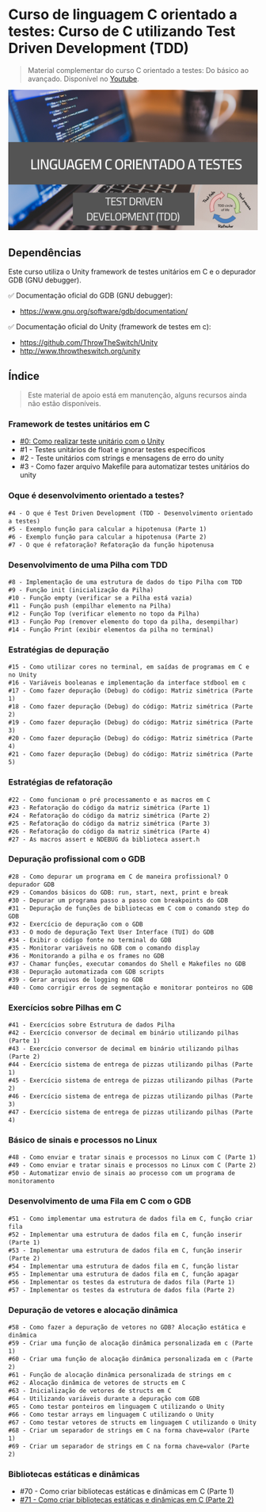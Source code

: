# Curso de linguagem C orientado a testes: Curso de C utilizando Test Driven Development (TDD)

> Material complementar do curso C orientado a testes: Do básico ao avançado. Disponível no [Youtube](https://www.youtube.com/watch?v=WDf6UWpKR60&list=PLLCFxfe9wkl-7q7q7s9e6qYo43oLB60I3&index=1&t=29s).

<img src="https://github.com/Geofisicando/C-orientado-a-testes/blob/main/C_orientado_a_testes.png" width=800>

## Dependências

Este curso utiliza o Unity framework de testes unitários em C e o depurador GDB (GNU debugger).

✅ Documentação oficial do GDB (GNU debugger): 
- https://www.gnu.org/software/gdb/documentation/

✅ Documentação oficial do Unity (framework de testes em c):  
- https://github.com/ThrowTheSwitch/Unity
- http://www.throwtheswitch.org/unity

## Índice
> Este material de apoio está em manutenção, alguns recursos ainda não estão disponíveis.

### Framework de testes unitários em C
  - [#0: Como realizar teste unitário com o Unity](https://github.com/Geofisicando/C-orientado-a-testes/tree/main/exemplos/intro#0-como-realizar-teste-unit%C3%A1rio-com-o-unity)
  - #1 - Testes unitários de float e ignorar testes específicos
  - #2 - Teste unitários com strings e mensagens de erro do unity
  - #3 - Como fazer arquivo Makefile para automatizar testes unitários do unity

### Oque é desenvolvimento orientado a testes?

    #4 - O que é Test Driven Development (TDD - Desenvolvimento orientado a testes)
    #5 - Exemplo função para calcular a hipotenusa (Parte 1)
    #6 - Exemplo função para calcular a hipotenusa (Parte 2)
    #7 - O que é refatoração? Refatoração da função hipotenusa

### Desenvolvimento de uma Pilha com TDD

    #8 - Implementação de uma estrutura de dados do tipo Pilha com TDD
    #9 - Função init (inicialização da Pilha)
    #10 - Função empty (verificar se a Pilha está vazia)
    #11 - Função push (empilhar elemento na Pilha)
    #12 - Função Top (verificar elemento no topo da Pilha)
    #13 - Função Pop (remover elemento do topo da pilha, desempilhar)
    #14 - Função Print (exibir elementos da pilha no terminal)

### Estratégias de depuração

    #15 - Como utilizar cores no terminal, em saídas de programas em C e no Unity
    #16 - Variáveis booleanas e implementação da interface stdbool em c
    #17 - Como fazer depuração (Debug) do código: Matriz simétrica (Parte 1)
    #18 - Como fazer depuração (Debug) do código: Matriz simétrica (Parte 2)
    #19 - Como fazer depuração (Debug) do código: Matriz simétrica (Parte 3)
    #20 - Como fazer depuração (Debug) do código: Matriz simétrica (Parte 4)
    #21 - Como fazer depuração (Debug) do código: Matriz simétrica (Parte 5)

### Estratégias de refatoração

    #22 - Como funcionam o pré processamento e as macros em C
    #23 - Refatoração do código da matriz simétrica (Parte 1)
    #24 - Refatoração do código da matriz simétrica (Parte 2)
    #25 - Refatoração do código da matriz simétrica (Parte 3)
    #26 - Refatoração do código da matriz simétrica (Parte 4)
    #27 - As macros assert e NDEBUG da biblioteca assert.h

### Depuração profissional com o GDB

    #28 - Como depurar um programa em C de maneira profissional? O depurador GDB
    #29 - Comandos básicos do GDB: run, start, next, print e break
    #30 - Depurar um programa passo a passo com breakpoints do GDB
    #31 - Depuração de funções de bibliotecas em C com o comando step do GDB
    #32 - Exercício de depuração com o GDB
    #33 - O modo de depuração Text User Interface (TUI) do GDB
    #34 - Exibir o código fonte no terminal do GDB
    #35 - Monitorar variáveis no GDB com o comando display
    #36 - Monitorando a pilha e os frames no GDB
    #37 - Chamar funções, executar comandos do Shell e Makefiles no GDB
    #38 - Depuração automatizada com GDB scripts
    #39 - Gerar arquivos de logging no GDB
    #40 - Como corrigir erros de segmentação e monitorar ponteiros no GDB

### Exercícios sobre Pilhas em C

    #41 - Exercícios sobre Estrutura de dados Pilha
    #42 - Exercício conversor de decimal em binário utilizando pilhas (Parte 1)
    #43 - Exercício conversor de decimal em binário utilizando pilhas (Parte 2)
    #44 - Exercício sistema de entrega de pizzas utilizando pilhas (Parte 1)
    #45 - Exercício sistema de entrega de pizzas utilizando pilhas (Parte 2)
    #46 - Exercício sistema de entrega de pizzas utilizando pilhas (Parte 3)
    #47 - Exercício sistema de entrega de pizzas utilizando pilhas (Parte 4)

### Básico de sinais e processos no Linux

    #48 - Como enviar e tratar sinais e processos no Linux com C (Parte 1)
    #49 - Como enviar e tratar sinais e processos no Linux com C (Parte 2)
    #50 - Automatizar envio de sinais ao processo com um programa de monitoramento

### Desenvolvimento de uma Fila em C com o GDB

    #51 - Como implementar uma estrutura de dados fila em C, função criar fila
    #52 - Implementar uma estrutura de dados fila em C, função inserir (Parte 1)
    #53 - Implementar uma estrutura de dados fila em C, função inserir (Parte 2)
    #54 - Implementar uma estrutura de dados fila em C, função listar
    #55 - Implementar uma estrutura de dados fila em C, função apagar
    #56 - Implementar os testes da estrutura de dados fila (Parte 1)
    #57 - Implementar os testes da estrutura de dados fila (Parte 2)

### Depuração de vetores e alocação dinâmica

    #58 - Como fazer a depuração de vetores no GDB? Alocação estática e dinâmica
    #59 - Criar uma função de alocação dinâmica personalizada em c (Parte 1)
    #60 - Criar uma função de alocação dinâmica personalizada em c (Parte 2)
    #61 - Função de alocação dinâmica personalizada de strings em c
    #62 - Alocação dinâmica de vetores de structs em C
    #63 - Inicialização de vetores de structs em C
    #64 - Utilizando variáveis durante a depuração com GDB
    #65 - Como testar ponteiros em linguagem C utilizando o Unity
    #66 - Como testar arrays em linguagem C utilizando o Unity
    #67 - Como testar vetores de structs em linguagem C utilizando o Unity
    #68 - Criar um separador de strings em C na forma chave=valor (Parte 1)
    #69 - Criar um separador de strings em C na forma chave=valor (Parte 2)

### Bibliotecas estáticas e dinâmicas

- #70 - Como criar bibliotecas estáticas e dinâmicas em C (Parte 1)
- [#71 - Como criar bibliotecas estáticas e dinâmicas em C (Parte 2)](https://github.com/Geofisicando/C-orientado-a-testes/tree/main/exemplos/bibliotecas_dinamicas#71---como-criar-bibliotecas-est%C3%A1ticas-e-din%C3%A2micas-em-c-parte-2)
